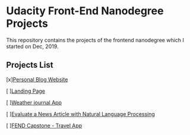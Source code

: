 # Udacity Front-End Nanodegree Projects

This repository contains the projects of the frontend nanodegree which I started on Dec, 2019.


## Projects List

[x][Personal Blog Website](https://github.com/NohaaAa/Udacity-Front-End-Development-Nanodegree-projects/tree/master/Personal%20Blog%20Website-%20Project%201)

[ ][Landing Page]()

[ ][Weather journal App]()

[ ][Evaluate a News Article with Natural Language Processing]()

[ ][FEND Capstone - Travel App]()
